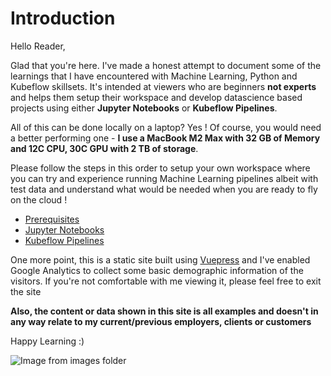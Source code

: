 # Introduction

Hello Reader, 

Glad that you're here. I've made a honest attempt to document some of the learnings that I have encountered with Machine Learning, Python and Kubeflow skillsets. It's intended at viewers who are beginners **not experts** and helps them setup their workspace and develop datascience based projects using either **Jupyter Notebooks** or **Kubeflow Pipelines**. 

All of this can be done locally on a laptop? Yes ! Of course, you would need a better performing one - **I use a MacBook M2 Max with 32 GB of Memory and 12C CPU, 30C GPU with 2 TB of storage**.

Please follow the steps in this order to setup your own workspace where you can try and experience running Machine Learning pipelines albeit with test data and understand what would be needed when you are ready to fly on the cloud !

- [Prerequisites](../guide/README.md)
- [Jupyter Notebooks](../guide/notebooks/README.md)
- [Kubeflow Pipelines](../guide/pipelines/README.md)

One more point, this is a static site built using [Vuepress](https://v1.vuepress.vuejs.org/) and I've enabled Google Analytics to collect some basic demographic information of the visitors. If you're not comfortable with me viewing it, please feel free to exit the site

**Also, the content or data shown in this site is all examples and doesn't in any way relate to my current/previous employers, clients or customers**

Happy Learning :)

![Image from images folder](~@source/images/intro/myphoto.jpeg)